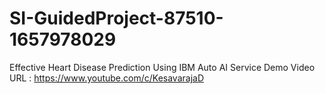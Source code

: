 # SI-GuidedProject-87510-1657978029
Effective Heart Disease Prediction Using IBM Auto AI Service
Demo Video URL : https://www.youtube.com/c/KesavarajaD

